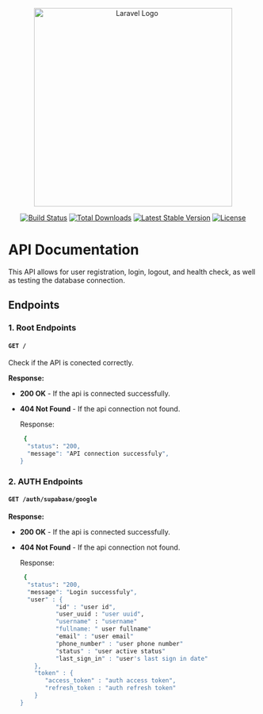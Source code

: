 <p align="center"><a href="https://laravel.com" target="_blank"><img src="https://raw.githubusercontent.com/laravel/art/master/logo-lockup/5%20SVG/2%20CMYK/1%20Full%20Color/laravel-logolockup-cmyk-red.svg" width="400" alt="Laravel Logo"></a></p>

<p align="center">
<a href="https://github.com/laravel/framework/actions"><img src="https://github.com/laravel/framework/workflows/tests/badge.svg" alt="Build Status"></a>
<a href="https://packagist.org/packages/laravel/framework"><img src="https://img.shields.io/packagist/dt/laravel/framework" alt="Total Downloads"></a>
<a href="https://packagist.org/packages/laravel/framework"><img src="https://img.shields.io/packagist/v/laravel/framework" alt="Latest Stable Version"></a>
<a href="https://packagist.org/packages/laravel/framework"><img src="https://img.shields.io/packagist/l/laravel/framework" alt="License"></a>
</p>

# API Documentation

This API allows for user registration, login, logout, and health check, as well as testing the database connection.

## Endpoints

### 1. Root Endpoints
#### `GET /`
Check if the API is conected correctly.

**Response:**
- **200 OK** - If the api is connected successfully.
- **404 Not Found** - If the api connection not found.

  Response:
  ```bash
   {
    "status": "200,
    "message": "API connection successfuly",
  }

### 2. AUTH Endpoints
#### `GET /auth/supabase/google`
**Response:**
- **200 OK** - If the api is connected successfully.
- **404 Not Found** - If the api connection not found.

  Response:
  ```bash
   {
    "status": "200,
    "message": "Login successfuly",
    "user" : {
            "id" : "user id",
            "user_uuid : "user uuid",
            "username" : "username"
            "fullname: " user fullname"
            "email" : "user email"
            "phone_number" : "user phone number"
            "status" : "user active status"
            "last_sign_in" : "user's last sign in date"
      },
      "token" : {
         "access_token" : "auth access token",
         "refresh_token : "auth refresh token"
      }
  }

